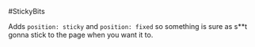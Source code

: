 #StickyBits

Adds `position: sticky` and `position: fixed` so something is sure as s**t gonna stick to the page when you want it to.
